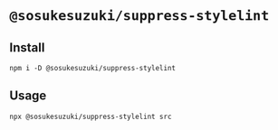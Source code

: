 # `@sosukesuzuki/suppress-stylelint`

## Install

```
npm i -D @sosukesuzuki/suppress-stylelint
```

## Usage

```
npx @sosukesuzuki/suppress-stylelint src
```
